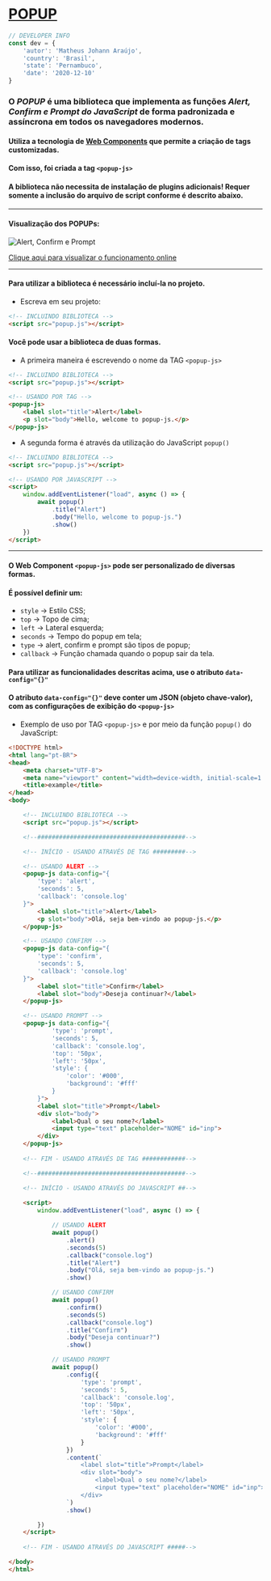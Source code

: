 
# [POPUP](https://github.com/matheusjohannaraujo/popup)

```javascript
// DEVELOPER INFO
const dev = {
    'autor': 'Matheus Johann Araújo',
    'country': 'Brasil',
    'state': 'Pernambuco',
    'date': '2020-12-10'
}
```

### O <i>POPUP</i> é uma biblioteca que implementa as funções <i>Alert, Confirm e Prompt do JavaScript</i> de forma padronizada e assíncrona em todos os navegadores modernos.

#### Utiliza a tecnologia de [Web Components](https://developer.mozilla.org/pt-BR/docs/Web/Web_Components) que permite a criação de tags customizadas.

#### Com isso, foi criada a tag `<popup-js>`

#### A biblioteca não necessita de instalação de plugins adicionais! Requer somente a inclusão do arquivo de script conforme é descrito abaixo.

<hr>

#### Visualização dos POPUPs:

![Alert, Confirm e Prompt](./alert-confirm-prompt.jpeg)

[Clique aqui para visualizar o funcionamento online](https://matheusjohannaraujo.github.io/popup/)

<hr>

#### Para utilizar a biblioteca é necessário incluí-la no projeto.

- Escreva em seu projeto:

```html
<!-- INCLUINDO BIBLIOTECA -->
<script src="popup.js"></script>
```

#### Você pode usar a biblioteca de duas formas.

- A primeira maneira é escrevendo o nome da TAG ```<popup-js>```

```html
<!-- INCLUINDO BIBLIOTECA -->
<script src="popup.js"></script>

<!-- USANDO POR TAG -->
<popup-js>
    <label slot="title">Alert</label>
    <p slot="body">Hello, welcome to popup-js.</p>
</popup-js>
```

- A segunda forma é através da utilização do JavaScript `popup()`

```html
<!-- INCLUINDO BIBLIOTECA -->
<script src="popup.js"></script>

<!-- USANDO POR JAVASCRIPT -->
<script>
    window.addEventListener("load", async () => {
        await popup()
            .title("Alert")
            .body("Hello, welcome to popup-js.")
            .show()
    })    
</script>
```

<hr>

#### O Web Component ```<popup-js>``` pode ser personalizado de diversas formas.

#### É possível definir um:

* `style` -> Estilo CSS;
* `top` -> Topo de cima;
* `left` -> Lateral esquerda;
* `seconds` -> Tempo do popup em tela;
* `type` -> alert, confirm e prompt são tipos de popup;
* `callback` -> Função chamada quando o popup sair da tela.

#### Para utilizar as funcionalidades descritas acima, use o atributo `data-config="{}"`

#### O atributo `data-config="{}"` deve conter um JSON (objeto chave-valor), com as configurações de exibição do ```<popup-js>```

- Exemplo de uso por TAG `<popup-js>` e por meio da função `popup()` do JavaScript:

```html
<!DOCTYPE html>
<html lang="pt-BR">
<head>
    <meta charset="UTF-8">
    <meta name="viewport" content="width=device-width, initial-scale=1.0">
    <title>example</title>
</head>
<body>

    <!-- INCLUINDO BIBLIOTECA -->
    <script src="popup.js"></script>

    <!--#########################################-->

    <!-- INÍCIO - USANDO ATRAVÉS DE TAG #########-->

    <!-- USANDO ALERT -->
    <popup-js data-config="{
        'type': 'alert',
        'seconds': 5,
        'callback': 'console.log'
    }">
        <label slot="title">Alert</label>
        <p slot="body">Olá, seja bem-vindo ao popup-js.</p>
    </popup-js>

    <!-- USANDO CONFIRM -->
    <popup-js data-config="{
        'type': 'confirm',
        'seconds': 5,
        'callback': 'console.log'
    }">
        <label slot="title">Confirm</label>
        <label slot="body">Deseja continuar?</label>
    </popup-js>

    <!-- USANDO PROMPT -->
    <popup-js data-config="{
            'type': 'prompt',
            'seconds': 5,
            'callback': 'console.log',
            'top': '50px',
            'left': '50px',
            'style': {
                'color': '#000',
                'background': '#fff'
            }
        }">
        <label slot="title">Prompt</label>
        <div slot="body">
            <label>Qual o seu nome?</label>
            <input type="text" placeholder="NOME" id="inp">
        </div>
    </popup-js>
    
    <!-- FIM - USANDO ATRAVÉS DE TAG ############-->

    <!--#########################################-->

    <!-- INÍCIO - USANDO ATRAVÉS DO JAVASCRIPT ##-->
    
    <script>
        window.addEventListener("load", async () => {

            // USANDO ALERT
            await popup()
                .alert()
                .seconds(5)
                .callback("console.log")
                .title("Alert")
                .body("Olá, seja bem-vindo ao popup-js.")
                .show()

            // USANDO CONFIRM
            await popup()
                .confirm()
                .seconds(5)
                .callback("console.log")
                .title("Confirm")
                .body("Deseja continuar?")
                .show()

            // USANDO PROMPT
            await popup()
                .config({
                    'type': 'prompt',
                    'seconds': 5,
                    'callback': 'console.log',
                    'top': '50px',
                    'left': '50px',
                    'style': {
                        'color': '#000',
                        'background': '#fff'
                    }
                })
                .content(`
                    <label slot="title">Prompt</label>
                    <div slot="body">
                        <label>Qual o seu nome?</label>
                        <input type="text" placeholder="NOME" id="inp">
                    </div>
                `)    
                .show()

        }) 
    </script>
    
    <!-- FIM - USANDO ATRAVÉS DO JAVASCRIPT #####-->

</body>
</html>
```
